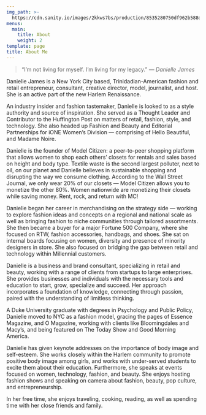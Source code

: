 ```yaml
---
img_path: >-
  https://cdn.sanity.io/images/2kkws7bs/production/8535280750df962b588dcd9f6e1067f5e1ccbd24-3000x4500.jpg
menus:
  main:
    title: About
    weight: 2
template: page
title: About Me
---
```

>“I’m not living for myself. I’m living for my legacy.” <cite>― Danielle James</cite>

Danielle James is a New York City based, Trinidadian-American fashion and retail entrepreneur, consultant, creative director, model, journalist, and host. She is an active part of the new Harlem Renaissance.

An industry insider and fashion tastemaker, Danielle is looked to as a style authority and source of inspiration. She served as a Thought Leader and Contributor to the Huffington Post on matters of retail, fashion, style, and technology. She also headed up Fashion and Beauty and Editorial Partnerships for iONE Women’s Division — comprising of Hello Beautiful, and Madame Noire.

Danielle is the founder of Model Citizen: a peer-to-peer shopping platform that allows women to shop each others’ closets for rentals and sales based on height and body type. Textile waste is the second largest polluter, next to oil, on our planet and Danielle believes in sustainable shopping and disrupting the way we consume clothing. According to the Wall Street Journal, we only wear 20% of our closets — Model Citizen allows you to monetize the other 80%. Women nationwide are monetizing their closets while saving money. Rent, rock, and return with MC!

Danielle began her career in merchandising on the strategy side — working to explore fashion ideas and concepts on a regional and national scale as well as bringing fashion to niche communities through tailored assortments. She then became a buyer for a major Fortune 500 Company, where she focused on RTW, fashion accessories, handbags, and shoes. She sat on internal boards focusing on women, diversity and presence of minority designers in store. She also focused on bridging the gap between retail and technology within Millennial customers.

Danielle is a business and brand consultant, specializing in retail and beauty, working with a range of clients from startups to large enterprises. She provides businesses and individuals with the necessary tools and education to start, grow, specialize and succeed. Her approach incorporates a foundation of knowledge, connecting through passion, paired with the understanding of limitless thinking.

A Duke University graduate with degrees in Psychology and Public Policy, Danielle moved to NYC as a fashion model, gracing the pages of Essence Magazine, and O Magazine, working with clients like Bloomingdales and Macy’s, and being featured on The Today Show and Good Morning America.

Danielle has given keynote addresses on the importance of body image and self-esteem. She works closely within the Harlem community to promote positive body image among girls, and works with under-served students to excite them about their education. Furthermore, she speaks at events focused on women, technology, fashion, and beauty. She enjoys hosting fashion shows and speaking on camera about fashion, beauty, pop culture, and entrepreneurship. 

In her free time, she enjoys traveling, cooking, reading, as well as spending time with her close friends and family.